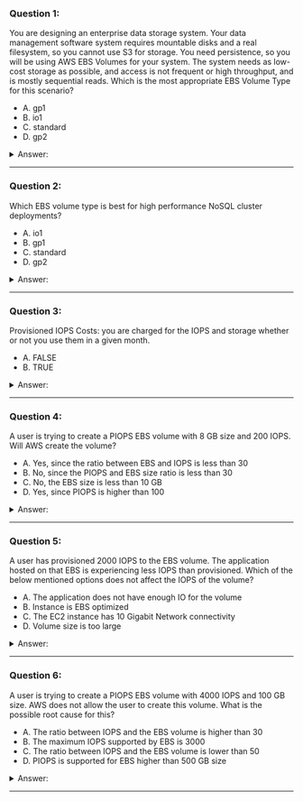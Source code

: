 ### Question 1:

You are designing an enterprise data storage system. Your data management software system requires mountable disks and a real filesystem, so you cannot use S3 for storage. You need persistence, so you will be using AWS EBS Volumes for your system. The system needs as low-cost storage as possible, and access is not frequent or high throughput, and is mostly sequential reads. Which is the most appropriate EBS Volume Type for this scenario?

- A. gp1
- B. io1
- C. standard
- D. gp2

<details><summary>Answer:</summary><p>
[C]

Explanation:

Question 1@http://jayendrapatil.com/aws-ebs-volume-types/

C: (Standard or Magnetic volumes are suited for cold workloads where data is infrequently accessed, or scenarios where the lowest storage cost is important)

</p></details><hr>

### Question 2:

Which EBS volume type is best for high performance NoSQL cluster deployments?

- A. io1
- B. gp1
- C. standard
- D. gp2

<details><summary>Answer:</summary><p>
[A]

Explanation:

Question 2@http://jayendrapatil.com/aws-ebs-volume-types/

A: (io1 volumes, or Provisioned IOPS (PIOPS) SSDs, are best for: Critical business applications that require sustained IOPS performance, or more than 10,000 IOPS or 160 MiB/s of throughput per volume, like large database workloads, such as MongoDB.)

</p></details><hr>

### Question 3:

Provisioned IOPS Costs: you are charged for the IOPS and storage whether or not you use them in a given month.

- A. FALSE
- B. TRUE

<details><summary>Answer:</summary><p>
[B]

Explanation:

Question 3@http://jayendrapatil.com/aws-ebs-volume-types/

</p></details><hr>

### Question 4:

A user is trying to create a PIOPS EBS volume with 8 GB size and 200 IOPS. Will AWS create the volume?

- A. Yes, since the ratio between EBS and IOPS is less than 30
- B. No, since the PIOPS and EBS size ratio is less than 30
- C. No, the EBS size is less than 10 GB
- D. Yes, since PIOPS is higher than 100

<details><summary>Answer:</summary><p>
[A]

Explanation:

Question 4@http://jayendrapatil.com/aws-ebs-volume-types/

</p></details><hr>

### Question 5:

A user has provisioned 2000 IOPS to the EBS volume. The application hosted on that EBS is experiencing less IOPS than provisioned. Which of the below mentioned options does not affect the IOPS of the volume?

- A. The application does not have enough IO for the volume
- B. Instance is EBS optimized
- C. The EC2 instance has 10 Gigabit Network connectivity
- D. Volume size is too large

<details><summary>Answer:</summary><p>
[D]

Explanation:

Question 5@http://jayendrapatil.com/aws-ebs-volume-types/

</p></details><hr>

### Question 6:

A user is trying to create a PIOPS EBS volume with 4000 IOPS and 100 GB size. AWS does not allow the user to create this volume. What is the possible root cause for this?

- A. The ratio between IOPS and the EBS volume is higher than 30
- B. The maximum IOPS supported by EBS is 3000
- C. The ratio between IOPS and the EBS volume is lower than 50
- D. PIOPS is supported for EBS higher than 500 GB size

<details><summary>Answer:</summary><p>
[A]

Explanation:

Question 6@http://jayendrapatil.com/aws-ebs-volume-types/

</p></details><hr>

